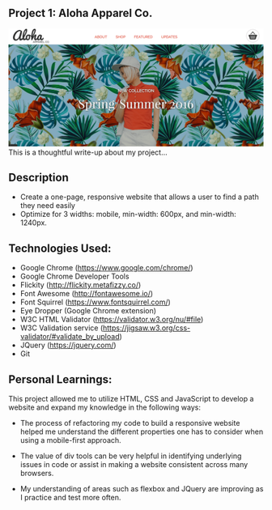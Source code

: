 ## Project 1: Aloha Apparel Co.
![Aloha Screenshot](images/aloha-screenshot.png)
This is a thoughtful write-up about my project...

## Description
- Create a one-page, responsive website that allows a user to find a path they need easily
- Optimize for 3 widths: mobile, min-width: 600px, and min-width: 1240px.


## Technologies Used:

- Google Chrome (https://www.google.com/chrome/)
- Google Chrome Developer Tools
- Flickity (http://flickity.metafizzy.co/)
- Font Awesome (http://fontawesome.io/)
- Font Squirrel (https://www.fontsquirrel.com/)
- Eye Dropper (Google Chrome extension)
- W3C HTML Validator (https://validator.w3.org/nu/#file)
- W3C Validation service (https://jigsaw.w3.org/css-validator/#validate_by_upload)
- JQuery (https://jquery.com/)
- Git


## Personal Learnings:
This project allowed me to utilize HTML, CSS and JavaScript to develop a website and 
expand my knowledge in the following ways:

- The process of refactoring  my code to build a responsive website helped me understand the different properties one has to consider when using a mobile-first approach.

- The value of div tools can be very helpful in identifying underlying issues in code or assist in making a website consistent across many browsers. 

- My understanding of areas such as flexbox and JQuery are improving as I practice and test more often.




